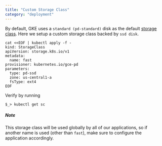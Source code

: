 ```yaml
---
title: "Custom Storage Class"
category: "deployment"
---
```


By default, GKE uses a `standard (pd-standard)` disk as the default [storage
class](https://kubernetes.io/docs/concepts/storage/storage-classes/). Here we
setup a custom storage class backed by `ssd disk`.

```shell
cat <<EOF | kubectl apply -f -
kind: StorageClass
apiVersion: storage.k8s.io/v1
metadata:
  name: fast
provisioner: kubernetes.io/gce-pd
parameters:
  type: pd-ssd
  zone: us-central1-a
  fsType: ext4
EOF
```

Verify by running

`$_> kubectl get sc`

##### Note

This storage class will be used globally by all of our applications, so if
another name is used (other than `fast`), make sure to configure the application
accordingly.
